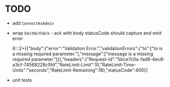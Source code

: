 # TODO

- add `ConnectAsAdmin`
- wrap `EmitWithAck` - ack with body statusCode should capture and emit error

    6:::2+[{"body":{"error":"Validation Error.","validationErrors":{"to":["to is a missing required parameter."],"message":["message is a missing required parameter."]}},"headers":{"Request-Id":"5bce7c0a-fad9-4ec8-a3cf-74568228c5fd","RateLimit-Limit":10,"RateLimit-Time-Units":"seconds","RateLimit-Remaining":18},"statusCode":400}]
- unit tests
